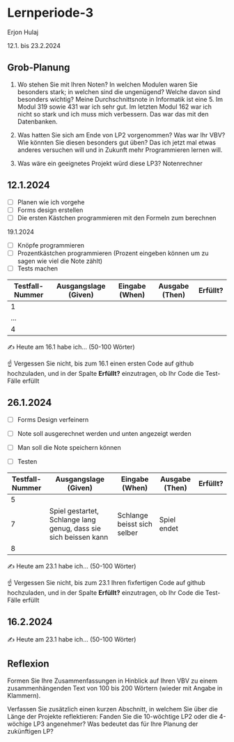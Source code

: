 # Lernperiode-3

Erjon Hulaj

12.1. bis 23.2.2024

## Grob-Planung

1. Wo stehen Sie mit Ihren Noten? In welchen Modulen waren Sie besonders stark; in welchen sind die ungenügend? Welche davon sind besonders wichtig?
   Meine Durchschnittsnote in Informatik ist eine 5. Im Modul 319 sowie 431 war ich sehr gut. Im letzten Modul 162 war ich nicht so stark und ich muss mich verbessern. Das war das mit den Datenbanken.
   
3. Was hatten Sie sich am Ende von LP2 vorgenommen? Was war Ihr VBV? Wie könnten Sie diesen besonders gut üben?
   Das ich jetzt mal etwas anderes versuchen will und in Zukunft mehr Programmieren lernen will.
   
4. Was wäre ein geeignetes Projekt würd diese LP3?
Notenrechner

## 12.1.2024

- [ ] Planen wie ich vorgehe
- [ ] Forms design erstellen
- [ ] Die ersten Kästchen programmieren mit den Formeln zum berechnen

19.1.2024

- [ ] Knöpfe programmieren
- [ ] Prozentkästchen programmieren (Prozent eingeben können um zu sagen wie viel die Note zählt)
- [ ] Tests machen

| Testfall-Nummer | Ausgangslage (Given) | Eingabe (When) | Ausgabe (Then) | Erfüllt? |
| --- | --- | --- | --- | --- |
| 1   |     |     |     |     |
| ... |     |     |     |     |
| 4   |     |     |     |     |

✍️ Heute am 16.1 habe ich... (50-100 Wörter)

☝️ Vergessen Sie nicht, bis zum 16.1 einen ersten Code auf github hochzuladen, und in der Spalte **Erfüllt?** einzutragen, ob Ihr Code die Test-Fälle erfüllt

## 26.1.2024

- [ ] Forms Design verfeinern
- [ ] Note soll ausgerechnet werden und unten angezeigt werden
- [ ] Man soll die Note speichern können
- [ ] Testen
  

| Testfall-Nummer | Ausgangslage (Given) | Eingabe (When) | Ausgabe (Then) | Erfüllt? |
| --- | --- | --- | --- | --- |
| 5   |     |     |     |     |
| 7   | Spiel gestartet, Schlange lang genug, dass sie sich beissen kann | Schlange beisst sich selber | Spiel endet |     |
| 8   |     |     |     |     |

✍️ Heute am 23.1 habe ich... (50-100 Wörter)

☝️ Vergessen Sie nicht, bis zum 23.1 Ihren fixfertigen Code auf github hochzuladen, und in der Spalte **Erfüllt?** einzutragen, ob Ihr Code die Test-Fälle erfüllt

## 16.2.2024

✍️ Heute am 23.1 habe ich... (50-100 Wörter)

## Reflexion

Formen Sie Ihre Zusammenfassungen in Hinblick auf Ihren VBV zu einem zusammenhängenden Text von 100 bis 200 Wörtern (wieder mit Angabe in Klammern).

Verfassen Sie zusätzlich einen kurzen Abschnitt, in welchem Sie über die Länge der Projekte reflektieren: Fanden Sie die 10-wöchtige LP2 oder die 4-wöchige LP3 angenehmer? Was bedeutet das für Ihre Planung der zukünftigen LP?
